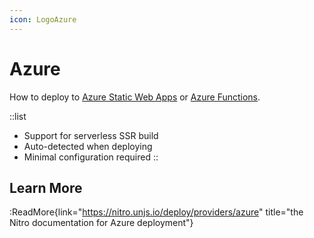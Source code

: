 ```yaml
---
icon: LogoAzure
---
```


# Azure

How to deploy to [Azure Static Web Apps](https://azure.microsoft.com/en-us/services/app-service/static/) or [Azure Functions](https://azure.microsoft.com/en-us/services/functions).

::list

- Support for serverless SSR build
- Auto-detected when deploying
- Minimal configuration required
::

## Learn More

:ReadMore{link="https://nitro.unjs.io/deploy/providers/azure" title="the Nitro documentation for Azure deployment"}
